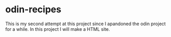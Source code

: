 # odin-recipes
This is my second attempt at this project since I apandoned the odin project for a while.
In this project I will make a HTML site.